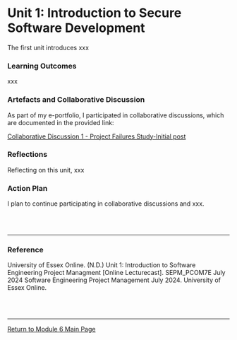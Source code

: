 # Unit 1: Introduction to Secure Software Development

The first unit introduces xxx

### Learning Outcomes
xxx

### Artefacts and Collaborative Discussion 
As part of my e-portfolio, I participated in collaborative discussions, which are documented in the provided link:

[Collaborative Discussion 1 - Project Failures Study-Initial post](SSD_Unit01_Discussion.pdf)

### Reflections
Reflecting on this unit, xxx

### Action Plan
I plan to continue participating in collaborative discussions and xxx.

<br><br>

---

### Reference

University of Essex Online. (N.D.) Unit 1: Introduction to Software Engineering Project Managment [Online Lecturecast]. SEPM_PCOM7E July 2024 Software Engineering Project Management July 2024. University of Essex Online.

<br><br>

--- 

[Return to Module 6 Main Page](SSD_main.md)
